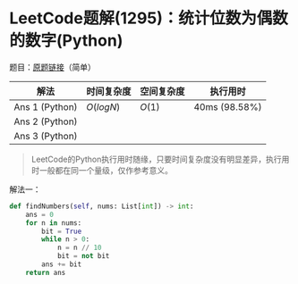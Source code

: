 # LeetCode题解(1295)：统计位数为偶数的数字(Python)

题目：[原题链接](https://leetcode-cn.com/problems/find-numbers-with-even-number-of-digits/)（简单）

| 解法           | 时间复杂度 | 空间复杂度 | 执行用时      |
| -------------- | ---------- | ---------- | ------------- |
| Ans 1 (Python) | $O(logN)$  | $O(1)$     | 40ms (98.58%) |
| Ans 2 (Python) |            |            |               |
| Ans 3 (Python) |            |            |               |

>  LeetCode的Python执行用时随缘，只要时间复杂度没有明显差异，执行用时一般都在同一个量级，仅作参考意义。

解法一：

```python
def findNumbers(self, nums: List[int]) -> int:
    ans = 0
    for n in nums:
        bit = True
        while n > 0:
            n = n // 10
            bit = not bit
        ans += bit
    return ans
```